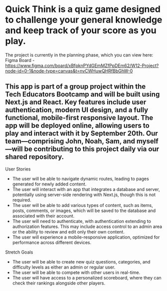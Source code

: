 # Quick Think is a quiz game designed to challenge your general knowledge and keep track of your score as you play.

The project is currently in the planning phase, which you can view here: Figma Board - https://www.figma.com/board/xBfpknPYdGEmMZfPpDEm62/W12-Project?node-id=0-1&node-type=canvas&t=nvCWHuwQHRfBbGhW-0

## This app is part of a group project within the Tech Educators Bootcamp and will be built using Next.js and React. Key features include user authentication, modern UI design, and a fully functional, mobile-first responsive layout. The app will be deployed online, allowing users to play and interact with it by September 20th. Our team—comprising John, Noah, Sam, and myself—will be contributing to this project daily via our shared repository.

User Stories

- The user will be able to navigate dynamic routes, leading to pages generated for newly added content.
- The user will interact with an app that integrates a database and server, potentially using server-side rendering with Next.js, though this is not required.
- The user will be able to add various types of content, such as items, posts, comments, or images, which will be saved to the database and associated with their account.
- The user will need to authenticate, with authentication extending to authorization features. This may include access control to an admin area or the ability to review and edit only their own content.
- The user will experience a mobile-responsive application, optimized for performance across different devices.

Stretch Goals

- The user will be able to create new quiz questions, categories, and difficulty levels as either an admin or regular user.
- The user will be able to compete with other users in real-time.
- The user will have access to a personalized scoreboard, where they can check their rankings alongside other players.
